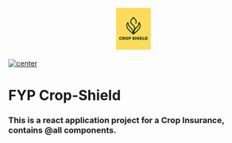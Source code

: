 <p align="center">
  <img src="/src/assets/NavBar/Navbar-Logo.png" alt="BytZen" width="70px">
</p>


<a href="https://innovatorbrain.github.io/">
  <img align="center" src="https://img.shields.io/badge/View%20The%20Page-Click%20Me-blue" alt="center">
</a>



# FYP Crop-Shield 

### This is a react application project for a Crop Insurance, contains @all components.
